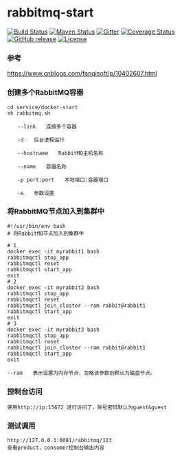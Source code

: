 # rabbitmq-start

[![Build Status](https://secure.travis-ci.org/elasticjob/elastic-job-lite.png?branch=master)](https://travis-ci.org/elasticjob/elastic-job-lite)
[![Maven Status](https://maven-badges.herokuapp.com/maven-central/com.dangdang/elastic-job-lite/badge.svg)](https://maven-badges.herokuapp.com/maven-central/com.dangdang/elastic-job-lite)
[![Gitter](https://badges.gitter.im/Elastic-JOB/elastic-job-lite.svg)](https://gitter.im/Elastic-JOB/elasticjob?utm_source=badge&utm_medium=badge&utm_campaign=pr-badge)
[![Coverage Status](https://coveralls.io/repos/elasticjob/elastic-job/badge.svg?branch=master&service=github)](https://coveralls.io/github/elasticjob/elastic-job?branch=master)
[![GitHub release](https://img.shields.io/github/release/elasticjob/elastic-job.svg)](https://github.com/elasticjob/elastic-job/releases)
[![License](https://img.shields.io/badge/license-Apache%202-4EB1BA.svg)](https://www.apache.org/licenses/LICENSE-2.0.html)

### 参考
https://www.cnblogs.com/fanqisoft/p/10402607.html

### 创建多个RabbitMQ容器
```text
cd service/docker-start
sh rabbitmq.sh
```

```text
　　--link　　连接多个容器

　　-d　　后台进程运行

　　--hostname　　RabbitMQ主机名称

　　--name　　容器名称

　　-p port:port　　本地端口:容器端口

　　-e　　参数设置
```

### 将RabbitMQ节点加入到集群中
```text
#!/usr/bin/env bash
# 将RabbitMQ节点加入到集群中

# 1
docker exec -it myrabbit1 bash
rabbitmqctl stop_app
rabbitmqctl reset
rabbitmqctl start_app
exit
# 2
docker exec -it myrabbit2 bash
rabbitmqctl stop_app
rabbitmqctl reset
rabbitmqctl join_cluster --ram rabbit@rabbit1
rabbitmqctl start_app
exit
# 3
docker exec -it myrabbit3 bash
rabbitmqctl stop_app
rabbitmqctl reset
rabbitmqctl join_cluster --ram rabbit@rabbit1
rabbitmqctl start_app
exit
```
```text
--ram　　表示设置为内存节点，忽略该参数则默认为磁盘节点。
```

### 控制台访问

```text
使用http://ip:15672 进行访问了，账号密码默认为guest&guest
```

### 测试调用
```text
http://127.0.0.1:8081/rabbitmq/123
查看product，consumer控制台输出内容
```

